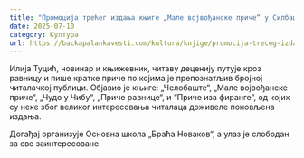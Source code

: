 ```yaml
---
title: "Промоција трећег издања књиге „Мале војвођанске приче“ у Силбашу"
date: 2025-07-10
category: Култура
url: https://backapalankavesti.com/kultura/knjige/promocija-treceg-izdanja-knjige-male-vojvodjanske-price-u-silbasu/
---
```


Илија Туцић, новинар и књижевник, читаву деценију путује кроз равницу и пише кратке приче по којима је препознатљив бројној читалачкој публици. Објавио је књиге: „Челобаште“, „Мале војвођанске приче“, „Чудо у Чибу“, „Приче равнице“, и “Приче иза фиранге”, од којих су неке због великог интересовања читалаца доживеле поновљена издања.

Догађај организује Основна школа „Браћа Новаков“, а улаз је слободан за све заинтересоване.
